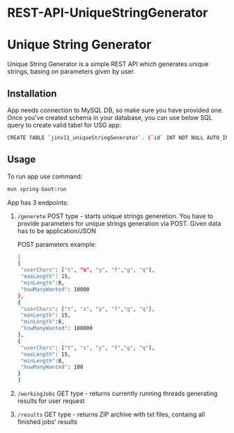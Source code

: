 # REST-API-UniqueStringGenerator
# Unique String Generator

Unique String Generator is a simple REST API which generates unique strings, basing on parameters given by user.

## Installation

App needs connection to MySQL DB, so make sure you have provided one. Once you've created schema in your database, you can use below SQL query to create valid tabel for USG app:

```bash
CREATE TABLE `jinx11_uniqueStringGenerator`. (`id` INT NOT NULL AUTO_INCREMENT , `userChars` VARCHAR(100) NOT NULL , `maxLength` INT NOT NULL , `minLength` INT NOT NULL , `howManyWanted` INT NOT NULL , `status` TINYINT NOT NULL , PRIMARY KEY (`id`)) ENGINE = InnoDB;
```

## Usage
To run app use command:

```bash
mvn spring-boot:run
```

App has 3 endpoints:

1. ```/generete``` POST type - starts unique strings generetion. You have to provide parameters for unique strings generation via POST. Given data has to be application/JSON

  
   POST parameters example:
   ```bash
   [
   {
    "userChars": ["t", "s", "y", "f","g", "q"],
    "maxLength": 15,
    "minLength":8,
    "howManyWanted": 10000
   },
   {
    "userChars": ["t", "s", "y", "f","g", "q"],
    "maxLength": 15,
    "minLength":8,
    "howManyWanted": 100000
   },
   {
    "userChars": ["t", "s", "y", "f","g", "q"],
    "maxLength": 15,
    "minLength":8,
    "howManyWanted": 100
   }
   ]
   ```

2. ```/workingJobs``` GET type - returns currently running threads generating results for user request

3. ```/results``` GET type - returns ZIP archive with txt files, containg all finished jobs' results

